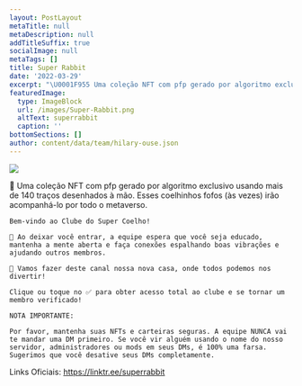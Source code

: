 ```yaml
---
layout: PostLayout
metaTitle: null
metaDescription: null
addTitleSuffix: true
socialImage: null
metaTags: []
title: Super Rabbit
date: '2022-03-29'
excerpt: "\U0001F955 Uma coleção NFT com pfp gerado por algoritmo exclusivo usando mais de 140 traços desenhados à mão. Esses coelhinhos fofos (às vezes) irão acompanhá-lo por todo o metaverso."
featuredImage:
  type: ImageBlock
  url: /images/Super-Rabbit.png
  altText: superrabbit
  caption: ''
bottomSections: []
author: content/data/team/hilary-ouse.json
---
```

![](https://pbs.twimg.com/profile_banners/1499422784958652427/1646400016/600x200)

🥕 Uma coleção NFT com pfp gerado por algoritmo exclusivo usando mais de 140 traços desenhados à mão. Esses coelhinhos fofos (às vezes) irão acompanhá-lo por todo o metaverso.

```
Bem-vindo ao Clube do Super Coelho!

🥕 Ao deixar você entrar, a equipe espera que você seja educado, mantenha a mente aberta e faça conexões espalhando boas vibrações e ajudando outros membros.

🥕 Vamos fazer deste canal nossa nova casa, onde todos podemos nos divertir!

Clique ou toque no ✅ para obter acesso total ao clube e se tornar um membro verificado!

NOTA IMPORTANTE:

Por favor, mantenha suas NFTs e carteiras seguras. A equipe NUNCA vai te mandar uma DM primeiro. Se você vir alguém usando o nome do nosso servidor, administradores ou mods em seus DMs, é 100% uma farsa. Sugerimos que você desative seus DMs completamente.
```





Links Oficiais: https://linktr.ee/superrabbit
